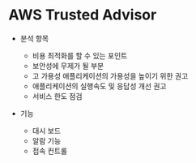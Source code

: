 # AWS Trusted Advisor
- 분석 항목
	- 비용 최적화를 할 수 있는 포인트
	- 보안성에 무제가 될 부분
	- 고 가용성 애플리케이션의 가용성을 높이기 위한 권고
	- 애플리케이션의 실행속도 및 응답성 개선 권고
	- 서비스 한도 점검

- 기능
	- 대시 보드
	- 알람 기능
	- 접속 컨트롤
	
